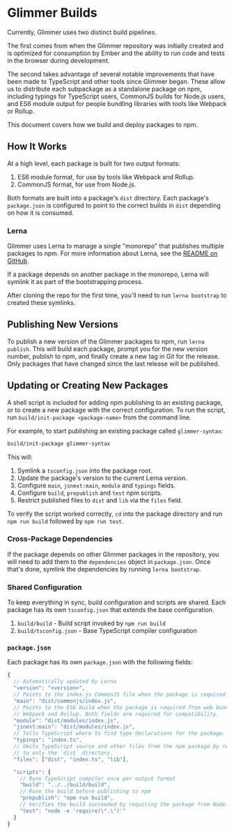 # Glimmer Builds

Currently, Glimmer uses two distinct build pipelines.

The first comes from when the Glimmer repository was initially created and is
optimized for consumption by Ember and the ability to run code and tests in the
browser during development.

The second takes advantage of several notable improvements that have been made
to TypeScript and other tools since Glimmer began. These allow us to distribute
each subpackage as a standalone package on npm, including typings for TypeScript
users, CommonJS builds for Node.js users, and ES6 module output for people
bundling libraries with tools like Webpack or Rollup.

This document covers how we build and deploy packages to npm.

## How It Works

At a high level, each package is built for two output formats:

1. ES6 module format, for use by tools like Webpack and Rollup.
2. CommonJS format, for use from Node.js.

Both formats are built into a package's `dist` directory. Each package's
`package.json` is configured to point to the correct builds in `dist` depending
on how it is consumed.

### Lerna

Glimmer uses Lerna to manage a single "monorepo" that publishes multiple
packages to npm. For more information about Lerna, see the [README on
GitHub](https://github.com/lerna/lerna).

If a package depends on another package in the monorepo, Lerna will symlink it as part
of the bootstrapping process.

After cloning the repo for the first time, you'll need to run `lerna bootstrap` to created
these symlinks.

## Publishing New Versions

To publish a new version of the Glimmer packages to npm, run `lerna publish`.
This will build each package, prompt you for the new version number, publish to
npm, and finally create a new tag in Git for the release. Only packages that
have changed since the last release will be published.

## Updating or Creating New Packages

A shell script is included for adding npm publishing to an existing package, or
to create a new package with the correct configuration. To run the script, run
`build/init-package <package-name>` from the command line.

For example, to start publishing an existing package called `glimmer-syntax`:

```sh
build/init-package glimmer-syntax
```

This will:

1. Symlink a `tsconfig.json` into the package root.
2. Update the package's version to the current Lerna version.
3. Configure `main`, `jsnext:main`, `module` and `typings` fields.
4. Configure `build`, `prepublish` and `test` npm scripts.
5. Restrict published files to `dist` and `lib` via the `files` field.

To verify the script worked correctly, `cd` into the package directory and run
`npm run build` followed by `npm run test`.

### Cross-Package Dependencies

If the package depends on other Glimmer packages in the repository, you will
need to add them to the `dependencies` object in `package.json`. Once that's done,
symlink the dependencies by running `lerna bootstrap`.

### Shared Configuration

To keep everything in sync, build configuration and scripts are shared. Each
package has its own `tsconfig.json` that extends the base configuration.

1. `build/build` - Build script invoked by `npm run build`
2. `build/tsconfig.json` - Base TypeScript compiler configuration

### `package.json`

Each package has its own `package.json` with the following fields:

```js
{
  // Automatically updated by Lerna
  "version": "<version>",
  // Points to the index.js CommonJS file when the package is required from Node.
  "main": "dist/commonjs/index.js",
  // Points to the ES6 build when the package is required from web bundling tools like
  // Webpack and Rollup. Both fields are required for compatibility.
  "module": "dist/modules/index.js",
  "jsnext:main": "dist/modules/index.js",
  // Tells TypeScript where to find type declarations for the package.
  "typings": "index.ts",
  // Omits TypeScript source and other files from the npm package by restricting published files
  // to only the `dist` directory.
  "files": ["dist", "index.ts", "lib"],

  "scripts": {
    // Runs TypeScript compiler once per output format
    "build": "../../build/build",
    // Runs the build before publishing to npm
    "prepublish": "npm run build",
    // Verifies the build succeeded by requiring the package from Node.
    "test": "node -e 'require(\".\")'"
  }
}
```
